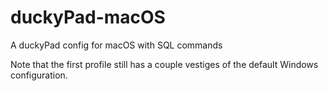 # duckyPad-macOS
A duckyPad config for macOS with SQL commands


Note that the first profile still has a couple vestiges of the default Windows configuration.  
